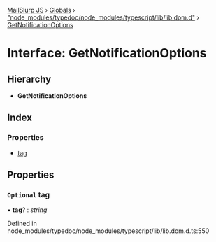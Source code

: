 [MailSlurp JS](../README.md) › [Globals](../globals.md) › ["node_modules/typedoc/node_modules/typescript/lib/lib.dom.d"](../modules/_node_modules_typedoc_node_modules_typescript_lib_lib_dom_d_.md) › [GetNotificationOptions](_node_modules_typedoc_node_modules_typescript_lib_lib_dom_d_.getnotificationoptions.md)

# Interface: GetNotificationOptions

## Hierarchy

* **GetNotificationOptions**

## Index

### Properties

* [tag](_node_modules_typedoc_node_modules_typescript_lib_lib_dom_d_.getnotificationoptions.md#optional-tag)

## Properties

### `Optional` tag

• **tag**? : *string*

Defined in node_modules/typedoc/node_modules/typescript/lib/lib.dom.d.ts:550
